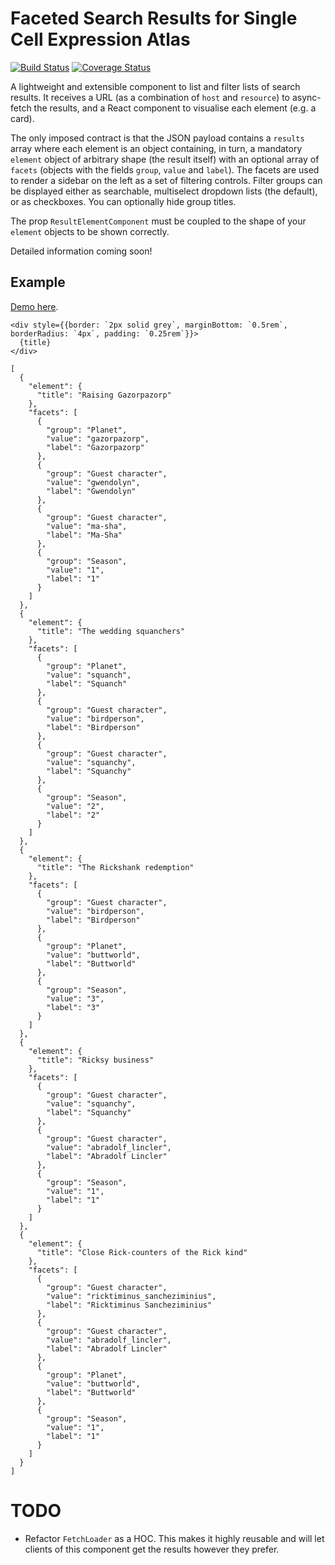 # Faceted Search Results for Single Cell Expression Atlas

[![Build Status](https://travis-ci.org/ebi-gene-expression-group/scxa-faceted-search-results.svg?branch=master)](https://travis-ci.org/ebi-gene-expression-group/scxa-faceted-search-results) [![Coverage Status](https://coveralls.io/repos/github/ebi-gene-expression-group/scxa-faceted-search-results/badge.svg?branch=master)](https://coveralls.io/github/ebi-gene-expression-group/scxa-faceted-search-results?branch=master)

A lightweight and extensible component to list and filter lists of search results. It receives a URL (as a combination
of `host` and `resource`) to async-fetch the results, and a React component to visualise each element (e.g. a card).

The only imposed contract is that the JSON payload contains a `results` array where each element is an object
containing, in turn, a mandatory `element` object of arbitrary shape (the result itself) with an optional array of
`facets` (objects with the fields `group`, `value` and `label`). The facets are used to render a sidebar on the left as
a set of filtering controls. Filter groups can be displayed either as searchable, multiselect dropdown lists
(the default), or as checkboxes. You can optionally hide group titles.

The prop `ResultElementComponent` must be coupled to the shape of your `element` objects to be shown correctly.

Detailed information coming soon!

## Example
[Demo here](https://ebi-gene-expression-group.github.io/scxa-faceted-search-results/html/filter-list.html).

```
<div style={{border: `2px solid grey`, marginBottom: `0.5rem`, borderRadius: `4px`, padding: `0.25rem`}}>
  {title}
</div>
```

```
[
  {
    "element": {
      "title": "Raising Gazorpazorp"
    },
    "facets": [
      {
        "group": "Planet",
        "value": "gazorpazorp",
        "label": "Gazorpazorp"
      },
      {
        "group": "Guest character",
        "value": "gwendolyn",
        "label": "Gwendolyn"
      },
      {
        "group": "Guest character",
        "value": "ma-sha",
        "label": "Ma-Sha"
      },
      {
        "group": "Season",
        "value": "1",
        "label": "1"
      }
    ]
  },
  {
    "element": {
      "title": "The wedding squanchers"
    },
    "facets": [
      {
        "group": "Planet",
        "value": "squanch",
        "label": "Squanch"
      },
      {
        "group": "Guest character",
        "value": "birdperson",
        "label": "Birdperson"
      },
      {
        "group": "Guest character",
        "value": "squanchy",
        "label": "Squanchy"
      },
      {
        "group": "Season",
        "value": "2",
        "label": "2"
      }
    ]
  },
  {
    "element": {
      "title": "The Rickshank redemption"
    },
    "facets": [
      {
        "group": "Guest character",
        "value": "birdperson",
        "label": "Birdperson"
      },
      {
        "group": "Planet",
        "value": "buttworld",
        "label": "Buttworld"
      },
      {
        "group": "Season",
        "value": "3",
        "label": "3"
      }
    ]
  },
  {
    "element": {
      "title": "Ricksy business"
    },
    "facets": [
      {
        "group": "Guest character",
        "value": "squanchy",
        "label": "Squanchy"
      },
      {
        "group": "Guest character",
        "value": "abradolf_lincler",
        "label": "Abradolf Lincler"
      },
      {
        "group": "Season",
        "value": "1",
        "label": "1"
      }
    ]
  },
  {
    "element": {
      "title": "Close Rick-counters of the Rick kind"
    },
    "facets": [
      {
        "group": "Guest character",
        "value": "ricktiminus_sancheziminius",
        "label": "Ricktiminus Sancheziminius"
      },
      {
        "group": "Guest character",
        "value": "abradolf_lincler",
        "label": "Abradolf Lincler"
      },
      {
        "group": "Planet",
        "value": "buttworld",
        "label": "Buttworld"
      },
      {
        "group": "Season",
        "value": "1",
        "label": "1"
      }
    ]
  }
]
```

# TODO
- Refactor `FetchLoader` as a HOC. This makes it highly reusable and will let clients of this component get the results
however they prefer.
